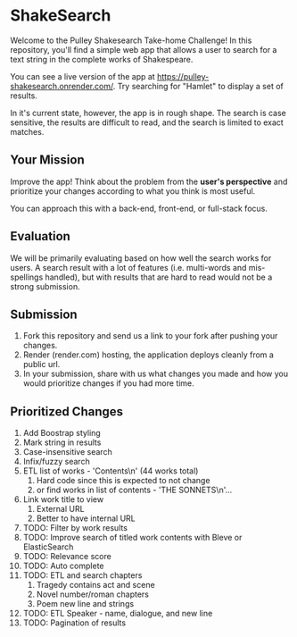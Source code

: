 # ShakeSearch

Welcome to the Pulley Shakesearch Take-home Challenge! In this repository,
you'll find a simple web app that allows a user to search for a text string in
the complete works of Shakespeare.

You can see a live version of the app at
https://pulley-shakesearch.onrender.com/. Try searching for "Hamlet" to display
a set of results.

In it's current state, however, the app is in rough shape. The search is
case sensitive, the results are difficult to read, and the search is limited to
exact matches.

## Your Mission

Improve the app! Think about the problem from the **user's perspective**
and prioritize your changes according to what you think is most useful.

You can approach this with a back-end, front-end, or full-stack focus.

## Evaluation

We will be primarily evaluating based on how well the search works for users. A search result with a lot of features (i.e. multi-words and mis-spellings handled), but with results that are hard to read would not be a strong submission.

## Submission

1. Fork this repository and send us a link to your fork after pushing your changes.
2. Render (render.com) hosting, the application deploys cleanly from a public url.
3. In your submission, share with us what changes you made and how you would prioritize changes if you had more time.

## Prioritized Changes

1. Add Boostrap styling
2. Mark string in results
3. Case-insensitive search
4. Infix/fuzzy search
5. ETL list of works - 'Contents\n' (44 works total)
    1. Hard code since this is expected to not change
    2. or find works in list of contents - 'THE SONNETS\n'... 
6. Link work title to view
    1. External URL
    2. Better to have internal URL
7. TODO: Filter by work results
8. TODO: Improve search of titled work contents with Bleve or ElasticSearch
9. TODO: Relevance score
10. TODO: Auto complete
11. TODO: ETL and search chapters
    1. Tragedy contains act and scene 
    2. Novel number/roman chapters 
    3. Poem new line and strings
12. TODO: ETL Speaker - name, dialogue, and new line
13. TODO: Pagination of results